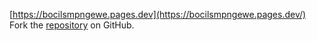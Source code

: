 [https://bocilsmpngewe.pages.dev](https://bocilsmpngewe.pages.dev/)
Fork the [repository](https://github.com/idawahyusu) on GitHub.